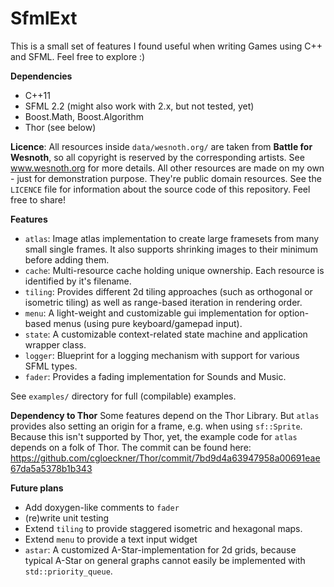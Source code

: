 SfmlExt
=======

This is a small set of features I found useful when writing Games using C++ and SFML. Feel free to explore :)

**Dependencies**
- C++11
- SFML 2.2 (might also work with 2.x, but not tested, yet)
- Boost.Math, Boost.Algorithm
- Thor (see below)

**Licence**: All resources inside `data/wesnoth.org/` are taken from **Battle for Wesnoth**, so all copyright is reserved by the corresponding artists. See www.wesnoth.org for more details. All other resources are made on my own - just for demonstration purpose. They're public domain resources. See the `LICENCE` file for information about the source code of this repository. Feel free to share!

**Features**
- `atlas`: Image atlas implementation to create large framesets from many small single frames. It also supports shrinking images to their minimum before adding them.
- `cache`: Multi-resource cache holding unique ownership. Each resource is identified by it's filename.
- `tiling`: Provides different 2d tiling approaches (such as orthogonal or isometric tiling) as well as range-based iteration in rendering order.
- `menu`: A light-weight and customizable gui implementation for option-based menus (using pure keyboard/gamepad input).
- `state`: A customizable context-related state machine and application wrapper class.
- `logger`: Blueprint for a logging mechanism with support for various SFML types.
- `fader`: Provides a fading implementation for Sounds and Music.

See `examples/` directory for full (compilable) examples.

**Dependency to Thor**
Some features depend on the Thor Library. But `atlas` provides also setting an origin for a frame, e.g. when using `sf::Sprite`. Because this isn't supported by Thor, yet, the example code for `atlas` depends on a folk of Thor. The commit can be found here: https://github.com/cgloeckner/Thor/commit/7bd9d4a63947958a00691eae67da5a5378b1b343

**Future plans**
- Add doxygen-like comments to `fader`
- (re)write unit testing
- Extend `tiling` to provide staggered isometric and hexagonal maps.
- Extend `menu` to provide a text input widget
- `astar`: A customized A-Star-implementation for 2d grids, because typical A-Star on general graphs cannot easily be implemented with `std::priority_queue`.
